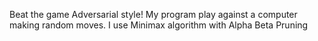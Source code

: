 Beat the game Adversarial style! My program play against a computer making random moves. I use Minimax algorithm with Alpha Beta Pruning
